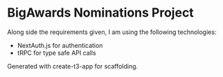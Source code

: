 # BigAwards Nominations Project

Along side the requirements given, I am using the following technologies:

- NextAuth.js for authentication
- tRPC for type safe API calls

Generated with create-t3-app for scaffolding.
